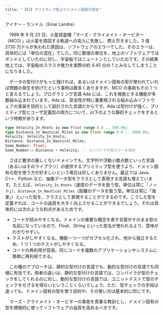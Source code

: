 ```yaml
---
title: "【62】プリミティブ型よりドメイン固有の型を"
---
```



アイナー・ランドル（Einar Landre）


　1999 年 9 月 23 日、火星探査機「マーズ・クライメイト・オービター（MCO）」は火星を周回する軌道への突入に失敗し、燃え尽きました。3 億 2730 万ドルが失われた原因は、ソフトウェアのエラーでした。そのエラーは、具体的には「単位の混在」でした。同じ数値の単位を、地上のソフトウェアではポンドとしていたのに対し、宇宙船ではニュートンとしていたのです。その結果地上では、宇宙船のスラスタ推力を実際の約 4.45 分の 1 とみなしてしまうことになりました。

　データの型付けがもっと強ければ、あるいはドメイン固有の型が使われていれば問題の発生を防げたという事例は数多くありますが、MCO の事故もその 1 つと言えるでしょう。プログラミング言語 Ada には、これを根拠とする機能が多数組み込まれています。Ada は、安全性が特に重要視される組み込みソフトウェアの実装を目的として設計された言語だからです。Ada は型付けが強く、プリミティブ型とユーザ定義型の両方について、以下のような静的チェックをするという特徴があります。

``` ada
type Velocity_In_Knots is new Float range 0.0 .. 500.00;
type Distance_In_Nautical_Miles is new Float range 0.0 .. 3000.00;
Velocity: Velocity_In_Knots;
Distance: Distance_In_Nautical_Miles;
Some_Number: Float;
Some_Number:= Distance + Velocity; -- コンパイラが型エラーを検出
```

　さほど要求の厳しくないドメインでも、文字列や浮動小数点数といった言語（あるいはそのライブラリ）の提供するプリミティブ型を使うより、ドメイン固有の型を使う方が好ましいという場合は珍しくありません。最近では Java、C++、Python など、抽象データ型をクラスとして表現する言語も増えています。たとえば、`Velocity_In_Knots`（速度のデータを扱う型。単位は常に「ノット」）、`Distance_In_Nautical_Miles`（距離のデータを扱う型。単位は常に「海里」）といった型を、クラスとして表現することができるのです。こうした型を定義すれば、コードの品質を大きく向上させることができるでしょう。それは具体的には次のような利点があるためです。

  - コードが読みやすくなる。ドメインの重要な概念を表す言葉がそのまま型の名前になっているので、Float、String といった型名が使われるより、意味がわかりやすい。
  - テストがしやすくなる。機能一つ一つがカプセル化され、他から独立するため、1 つ 1 つのテストがしやすくなる。
  - コードの再利用が容易。同じコードを複数のアプリケーションやシステムに簡単に再利用できる。

　この種のアプローチは、静的な型付けの言語でも、動的な型付けの言語でも同様に有効です。両者の違いは、静的な型付けの言語では、コンパイラが型のチェックをしてくれるのに対し、動的な型付けの言語では、ユニットテストで型のチェックをせざるを得ないということくらいでしょう。ただ、型チェックの手段は違っても、ドメイン固有の型を使う目的や、その使い方は基本的に同じです。

　マーズ・クライメイト・オービターの事故を貴重な教訓とし、ドメイン固有の型を積極的に使ってソフトウェアの品質を高めるべきです。
